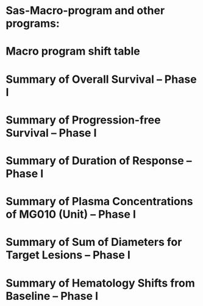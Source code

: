 # Sas-Macro-program and other programs:

# Macro program shift table
# Summary of Overall Survival – Phase I
# Summary of Progression-free Survival – Phase I
# Summary of Duration of Response – Phase I
# Summary of Plasma Concentrations of MG010 (Unit) – Phase I
# Summary of Sum of Diameters for Target Lesions – Phase I
# Summary of Hematology Shifts from Baseline – Phase I
